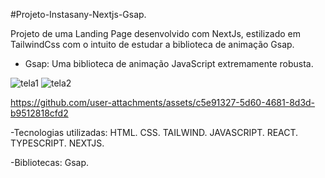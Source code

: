 #Projeto-Instasany-Nextjs-Gsap.

Projeto de uma Landing Page desenvolvido com NextJs, estilizado em TailwindCss com o intuito de estudar a biblioteca de animação Gsap.

- Gsap: Uma biblioteca de animação JavaScript extremamente robusta.

![tela1](https://github.com/user-attachments/assets/804e1994-bd3c-45f8-81f9-3ec1f9ce74d3)
![tela2](https://github.com/user-attachments/assets/401b6066-c9a5-48b4-a52e-907e17c03049)

https://github.com/user-attachments/assets/c5e91327-5d60-4681-8d3d-b9512818cfd2

-Tecnologias utilizadas: HTML. CSS. TAILWIND. JAVASCRIPT. REACT. TYPESCRIPT. NEXTJS.

-Bibliotecas: Gsap.
